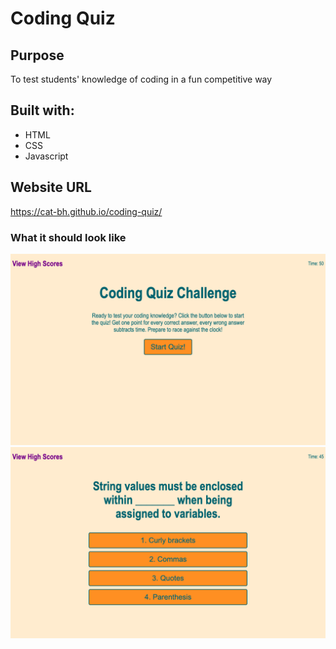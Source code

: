 # Coding Quiz

## Purpose 
To test students' knowledge of coding in a fun competitive way

## Built with:
- HTML
- CSS
- Javascript

## Website URL 
https://cat-bh.github.io/coding-quiz/

### What it should look like 

![How the page looks when you open it](./assets/images/screenshot2.png)
![What the quiz looks like](./assets/images/screenshot.png)


